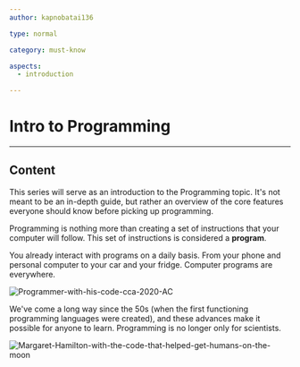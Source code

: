 ```yaml
---
author: kapnobatai136

type: normal

category: must-know

aspects:
  - introduction

---
```


# Intro to Programming

---
## Content

This series will serve as an introduction to the Programming topic. It's not meant to be an in-depth guide, but rather an overview of the core features everyone should know before picking up programming.

Programming is nothing more than creating a set of instructions that your computer will follow. This set of instructions is considered a **program**.

You already interact with programs on a daily basis. From your phone and personal computer to your car and your fridge. Computer programs are everywhere.

![Programmer-with-his-code-cca-2020-AC](https://img.enkipro.com/eb78af66dd322c4af4b0de2087defb53.jpeg)

We've come a long way since the 50s (when the first functioning programming languages were created), and these advances make it possible for anyone to learn. Programming is no longer only for scientists.

![Margaret-Hamilton-with-the-code-that-helped-get-humans-on-the-moon](https://img.enkipro.com/2f391bea71138c89b937f6cab4dc3612.jpeg)

